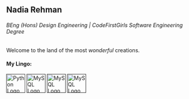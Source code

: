 ## Nadia Rehman 
###### BEng (Hons) Design Engineering | CodeFirstGirls Software Engineering Degree


Welcome to the land of the most _wonderful_ creations.   

####  My Lingo:

[<img height="50" width="50" alt="Python Logo" src="https://cdn.jsdelivr.net/gh/devicons/devicon/icons/python/python-original.svg"/>]()
[<img height="50" width="50" alt="MySQL Logo" src="https://cdn.jsdelivr.net/gh/devicons/devicon@latest/icons/mysql/mysql-original-wordmark.svg"/>]()
[<img height="50" width="50" alt="MySQL Logo" src="https://cdn.jsdelivr.net/gh/devicons/devicon@latest/icons/linux/linux-original.svg"/>]()
[<img height="50" width="50" alt="MySQL Logo" src="https://cdn.jsdelivr.net/gh/devicons/devicon@latest/icons/arduino/arduino-original-wordmark.svg"/>]()
